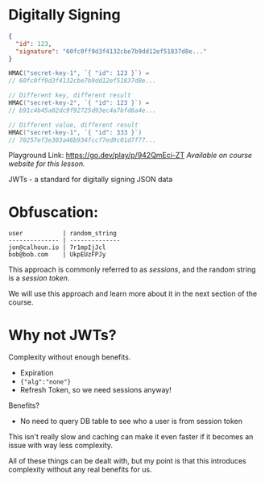 # Digitally Signing

```json
{
  "id": 123,
  "signature": "60fc0ff9d3f4132cbe7b9dd12ef51837d8e..."
}
```

```go
HMAC("secret-key-1", `{ "id": 123 }`) =
// 60fc0ff9d3f4132cbe7b9dd12ef51837d8e...

// Different key, different result
HMAC("secret-key-2", `{ "id": 123 }`) =
// b91c4b45a02dc9f92725d93ec4a7bfd6a4e...

// Different value, different result
HMAC("secret-key-1", `{ "id": 333 }`)
// 78257ef3e303a46b934fccf7ed9c01d7f77...
```

Playground Link: <https://go.dev/play/p/942QmEci-ZT>
*Available on course website for this lesson.*

JWTs - a standard for digitally signing JSON data



# Obfuscation:

```
user           | random_string
-------------- | --------------
jon@calhoun.io | 7r1mpIjJcl
bob@bob.com    | UkpEUzFPJy
```


This approach is commonly referred to as *sessions*, and the random string is a *session token*.

We will use this approach and learn more about it in the next section of the course.


# Why not JWTs?

Complexity without enough benefits.

- Expiration
- `{"alg":"none"}`
- Refresh Token, so we need sessions anyway!

Benefits?
- No need to query DB table to see who a user is from session token

This isn't really slow and caching can make it even faster if it becomes an issue with way less complexity.

All of these things can be dealt with, but my point is that this introduces complexity without any real benefits for us.
